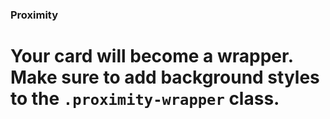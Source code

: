 
### Proximity

# Your card will become a wrapper. Make sure to add background styles to the ```.proximity-wrapper``` class.